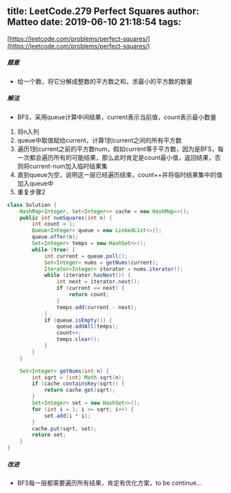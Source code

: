 title: LeetCode.279 Perfect Squares
author: Matteo
date: 2019-06-10 21:18:54
tags:
---
[https://leetcode.com/problems/perfect-squares/](https://leetcode.com/problems/perfect-squares/)
##### 题意
* 给一个数，将它分解成整数的平方数之和，求最小的平方数的数量
##### 解法
* BFS，采用queue计算中间结果，current表示当前值，count表示最小数量
1. 将n入列
2. queue中取值赋给current，计算1到current之间的所有平方数
3. 遍历1到current之前的平方数num，假如current等于平方数，因为是BFS，每一次都会遍历所有的可能结果，那么此时肯定是count最小值，返回结果，否则将current-num加入临时结果集
4. 直到queue为空，说明这一层已经遍历结束，count++并将临时结果集中的值加入queue中
5. 重复步骤2
```java
class Solution {
    HashMap<Integer, Set<Integer>> cache = new HashMap<>();
    public int numSquares(int n) {
        int count = 1;
        Queue<Integer> queue = new LinkedList<>();
        queue.offer(n);
        Set<Integer> temps = new HashSet<>();
        while (true) {
            int current = queue.poll();
            Set<Integer> nums = getNums(current);
            Iterator<Integer> iterator = nums.iterator();
            while (iterator.hasNext()) {
                int next = iterator.next();
                if (current == next) {
                    return count;
                }
                temps.add(current - next);
            }
            if (queue.isEmpty()) {
                queue.addAll(temps);
                count++;
                temps.clear();
            }
        }
    }

    Set<Integer> getNums(int n) {
        int sqrt = (int) Math.sqrt(n);
        if (cache.containsKey(sqrt)) {
            return cache.get(sqrt);
        }
        Set<Integer> set = new HashSet<>();
        for (int i = 1; i <= sqrt; i++) {
            set.add(i * i);
        }
        cache.put(sqrt, set);
        return set;
    }
}
```
##### 改进
* BFS每一层都需要遍历所有结果，肯定有优化方案，to be continue...